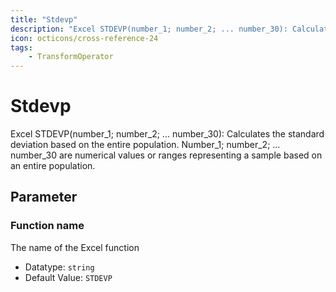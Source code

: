 ```yaml
---
title: "Stdevp"
description: "Excel STDEVP(number_1; number_2; ... number_30): Calculates the standard deviation based on the entire population. Number_1; number_2; ... number_30 are numerical values or ranges representing a sample based on an entire population."
icon: octicons/cross-reference-24
tags: 
    - TransformOperator
---
```

# Stdevp
<!-- This file was generated - DO NOT CHANGE IT MANUALLY -->



Excel STDEVP(number_1; number_2; ... number_30): Calculates the standard deviation based on the entire population. Number_1; number_2; ... number_30 are numerical values or ranges representing a sample based on an entire population.

## Parameter

### Function name

The name of the Excel function

- Datatype: `string`
- Default Value: `STDEVP`



